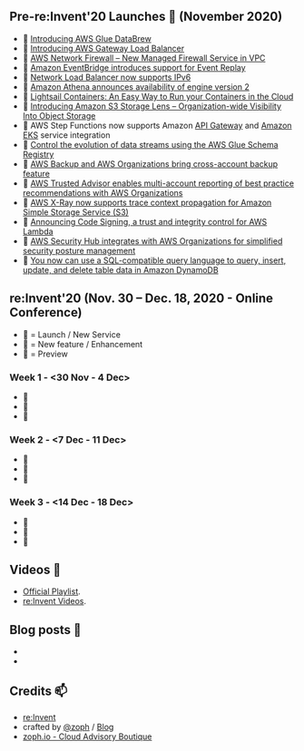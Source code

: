 ## Pre-re:Invent'20 Launches 🚀 (November 2020)

- 🚀 [Introducing AWS Glue DataBrew](https://aws.amazon.com/blogs/aws/announcing-aws-glue-databrew-a-visual-data-preparation-tool-that-helps-you-clean-and-normalize-data-faster/)
- 🚀 [Introducing AWS Gateway Load Balancer](https://aws.amazon.com/about-aws/whats-new/2020/11/introducing-aws-gateway-load-balancer/)
- 🚀 [AWS Network Firewall – New Managed Firewall Service in VPC](https://aws.amazon.com/blogs/aws/aws-network-firewall-new-managed-firewall-service-in-vpc/?utm_source=feedburner&utm_medium=feed&utm_campaign=Feed%3A+AmazonWebServicesBlog+%28Amazon+Web+Services+Blog%29)
- 🍫 [Amazon EventBridge introduces support for Event Replay](https://aws.amazon.com/about-aws/whats-new/2020/11/amazon-eventbridge-introduces-support-for-event-replay/)
- 🍫 [Network Load Balancer now supports IPv6](https://aws.amazon.com/about-aws/whats-new/2020/11/network-load-balancer-supports-ipv6/)
- 🍫 [Amazon Athena announces availability of engine version 2](https://aws.amazon.com/about-aws/whats-new/2020/11/amazon-athena-announces-availability-of-engine-version-2/)
- 🍫 [Lightsail Containers: An Easy Way to Run your Containers in the Cloud](https://aws.amazon.com/blogs/aws/lightsail-containers-an-easy-way-to-run-your-containers-in-the-cloud/?utm_source=feedburner&utm_medium=feed&utm_campaign=Feed%3A+AmazonWebServicesBlog+%28Amazon+Web+Services+Blog%29)
- 🍫 [Introducing Amazon S3 Storage Lens – Organization-wide Visibility Into Object Storage](https://aws.amazon.com/blogs/aws/s3-storage-lens/)
- 🍫 AWS Step Functions now supports Amazon [API Gateway](https://aws.amazon.com/about-aws/whats-new/2020/11/aws-step-functions-supports-amazon-api-gateway-service-integration/) and  [Amazon EKS](https://aws.amazon.com/about-aws/whats-new/2020/11/aws-step-functions-now-supports-amazon-eks-service-integration/) service integration
- 🍫 [Control the evolution of data streams using the AWS Glue Schema Registry](https://aws.amazon.com/about-aws/whats-new/2020/11/control-evolution-data-streams-using-aws-glue-schema-registry/)
- 🍫 [AWS Backup and AWS Organizations bring cross-account backup feature](https://aws.amazon.com/about-aws/whats-new/2020/11/aws-backup-enables-aws-organizations-bring-cross-account-backup-feature/)
- 🍫 [AWS Trusted Advisor enables multi-account reporting of best practice recommendations with AWS Organizations](https://aws.amazon.com/about-aws/whats-new/2020/11/aws-trusted-advisor-enables-multi-account-reporting-of-best-practice-recommendations-with-aws-organizations/)
- 🍫 [AWS X-Ray now supports trace context propagation for Amazon Simple Storage Service (S3)](https://aws.amazon.com/about-aws/whats-new/2020/11/aws-x-ray-supports-trace-context-propagation-amazon-simple-storage-service-s3/)
- 🍫 [Announcing Code Signing, a trust and integrity control for AWS Lambda](https://aws.amazon.com/about-aws/whats-new/2020/11/announcing-code-signing-a-trust-and-integrity-control-for-aws-lambda/)
- 🍫 [AWS Security Hub integrates with AWS Organizations for simplified security posture management](https://aws.amazon.com/about-aws/whats-new/2020/11/aws-security-hub-integrates-with-aws-organizations-for-simplified-security-posture-management/)
- 🍫 [You now can use a SQL-compatible query language to query, insert, update, and delete table data in Amazon DynamoDB](https://aws.amazon.com/about-aws/whats-new/2020/11/you-now-can-use-a-sql-compatible-query-language-to-query-insert-update-and-delete-table-data-in-amazon-dynamodb/)

## re:Invent'20 (Nov. 30 – Dec. 18, 2020 - Online Conference)

- 🚀 = Launch / New Service
- 🍫 = New feature / Enhancement
- 🌊 = Preview

### Week 1 - <30 Nov - 4 Dec>

- 🚀 []()
- 🍫 []()
- 🌊 []()

### Week 2 - <7 Dec - 11 Dec>

- 🚀 []()
- 🍫 []()
- 🌊 []()

### Week 3 - <14 Dec - 18 Dec>

- 🚀 []()
- 🍫 []()
- 🌊 []()

## Videos 🍿

* [Official Playlist]().
* [re:Invent Videos](https://awsstash.com/).

## Blog posts 📰

* 
* 


## Credits 📫

* [re:Invent](https://reinvent.awsevents.com/)
* crafted by [@zoph](https://twitter.com/zoph) / [Blog](https://zoph.me/)
* [zoph.io - Cloud Advisory Boutique](https://zoph.io)
